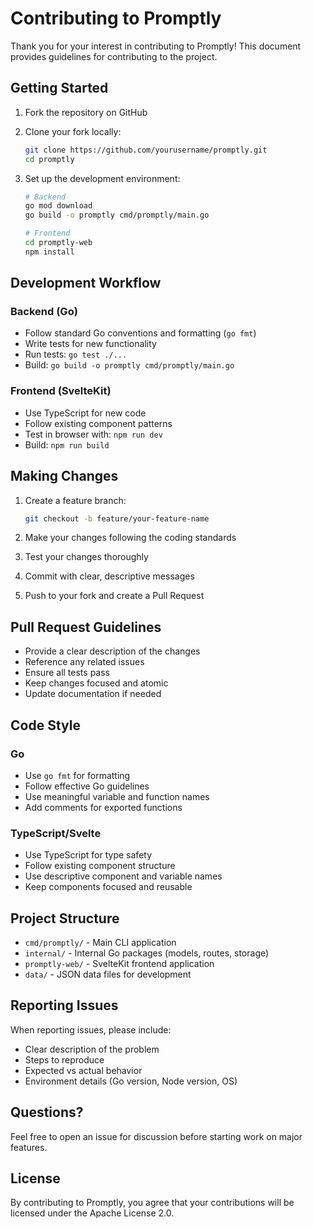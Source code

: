 # Contributing to Promptly

Thank you for your interest in contributing to Promptly! This document provides guidelines for contributing to the project.

## Getting Started

1. Fork the repository on GitHub
2. Clone your fork locally:
   ```bash
   git clone https://github.com/yourusername/promptly.git
   cd promptly
   ```

3. Set up the development environment:
   ```bash
   # Backend
   go mod download
   go build -o promptly cmd/promptly/main.go

   # Frontend
   cd promptly-web
   npm install
   ```

## Development Workflow

### Backend (Go)
- Follow standard Go conventions and formatting (`go fmt`)
- Write tests for new functionality
- Run tests: `go test ./...`
- Build: `go build -o promptly cmd/promptly/main.go`

### Frontend (SvelteKit)
- Use TypeScript for new code
- Follow existing component patterns
- Test in browser with: `npm run dev`
- Build: `npm run build`

## Making Changes

1. Create a feature branch:
   ```bash
   git checkout -b feature/your-feature-name
   ```

2. Make your changes following the coding standards
3. Test your changes thoroughly
4. Commit with clear, descriptive messages
5. Push to your fork and create a Pull Request

## Pull Request Guidelines

- Provide a clear description of the changes
- Reference any related issues
- Ensure all tests pass
- Keep changes focused and atomic
- Update documentation if needed

## Code Style

### Go
- Use `go fmt` for formatting
- Follow effective Go guidelines
- Use meaningful variable and function names
- Add comments for exported functions

### TypeScript/Svelte
- Use TypeScript for type safety
- Follow existing component structure
- Use descriptive component and variable names
- Keep components focused and reusable

## Project Structure

- `cmd/promptly/` - Main CLI application
- `internal/` - Internal Go packages (models, routes, storage)
- `promptly-web/` - SvelteKit frontend application
- `data/` - JSON data files for development

## Reporting Issues

When reporting issues, please include:
- Clear description of the problem
- Steps to reproduce
- Expected vs actual behavior
- Environment details (Go version, Node version, OS)

## Questions?

Feel free to open an issue for discussion before starting work on major features.

## License

By contributing to Promptly, you agree that your contributions will be licensed under the Apache License 2.0.